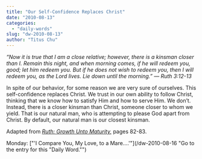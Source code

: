```yaml
---
title: "Our Self-Confidence Replaces Christ"
date: "2010-08-13"
categories: 
  - "daily-words"
slug: "dw-2010-08-13"
author: "Titus Chu"
---
```


_“Now it is true that I am a close relative; however, there is a kinsman closer than I. Remain this night, and when morning comes, if he will redeem you, good; let him redeem you. But if he does not wish to redeem you, then I will redeem you, as the Lord lives. Lie down until the morning.” — Ruth 3:12-13_

In spite of our behavior, for some reason we are very sure of ourselves. This self-confidence replaces Christ. We trust in our own ability to follow Christ, thinking that we know how to satisfy Him and how to serve Him. We don’t. Instead, there is a closer kinsman than Christ, someone closer to whom we yield. That is our natural man, who is attempting to please God apart from Christ. By default, our natural man is our closest kinsman.

Adapted from _[Ruth: Growth Unto Maturity](/book-ruth/ "Go to the listing for this book.")[,](/book-journey/ "Go to the listing for this book.")_ pages 82-83.

Monday: ["'I Compare You, My Love, to a Mare....'"](/dw-2010-08-16 "Go to the entry for this "Daily Word."")
